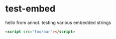 # test-embed

hello from annot. testing various embedded strings

```html
<script src="foo/bar"></script>
```
